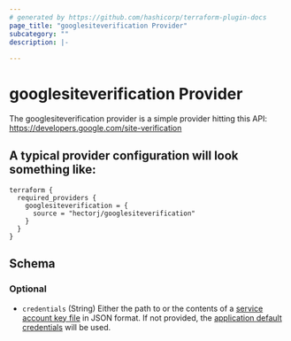 ```yaml
---
# generated by https://github.com/hashicorp/terraform-plugin-docs
page_title: "googlesiteverification Provider"
subcategory: ""
description: |-
  
---
```


# googlesiteverification Provider

The googlesiteverification provider is a simple provider hitting this API: https://developers.google.com/site-verification

## A typical provider configuration will look something like:

```hcl
terraform {
  required_providers {
    googlesiteverification = {
      source = "hectorj/googlesiteverification"
    }
  }
}
```

<!-- schema generated by tfplugindocs -->
## Schema

### Optional

- `credentials` (String) Either the path to or the contents of a [service account key file](https://cloud.google.com/iam/docs/creating-managing-service-account-keys) in JSON format. If not provided, the [application default credentials](https://cloud.google.com/sdk/gcloud/reference/auth/application-default) will be used.
